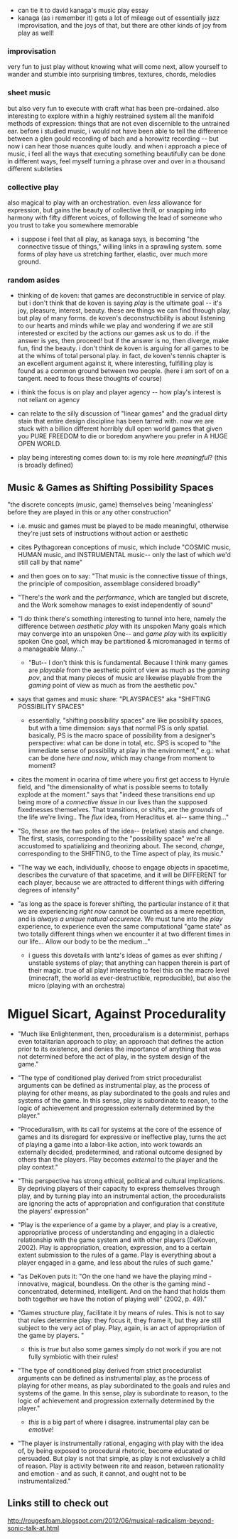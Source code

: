 - can tie it to david kanaga's music play essay
- kanaga (as i remember it) gets a lot of mileage out of essentially jazz improvisation, and the joys of that, but there are other kinds of joy from play as well!

### improvisation
very fun to just play without knowing what will come next, allow yourself to wander and stumble into surprising timbres, textures, chords, melodies

### sheet music
but also very fun to execute with craft what has been pre-ordained. also interesting to explore within a highly restrained system all the manifold methods of expression: things that are not even discernible to the untrained ear. before i studied music, i would not have been able to tell the difference between a glen gould recording of bach and a horowitz recording -- but now i can hear those nuances quite loudly. and when i approach a piece of music, i feel all the ways that executing something beautifully can be done in different ways, feel myself turning a phrase over and over in a thousand different subtleties


### collective play
also magical to play with an orchestration. even _less_ allowance for expression, but gains the beauty of collective thrill, or snapping into harmony with fifty different voices, of following the lead of someone who you trust to take you somewhere memorable
- i suppose i feel that all play, as kanaga says, is becoming "the connective tissue of things," willing links in a sprawling system. some forms of play have us stretching farther, elastic, over much more ground.

### random asides
- thinking of de koven: that games are deconstructible in service of play. but i don't think that de koven is saying _play_ is the ultimate goal -- it's joy, pleasure, interest, beauty. these are things we can find through play, but play of many forms. de koven's deconstructibility is about listening to our hearts and minds while we play and wondering if we are still interested or excited by the actions our games ask us to do. if the answer is yes, then proceed! but if the answer is no, then diverge, make fun, find the beauty. i don't think de koven is arguing for all games to be at the whims of total personal play. in fact, de koven's tennis chapter is an excellent argument against it, where interesting, fulfilling play is found as a common ground between two people. (here i am sort of on a tangent. need to focus these thoughts of course)

- i think the focus is on play and player agency -- how play's interest is not reliant on agency
- can relate to the silly discussion of "linear games" and the gradual dirty stain that entire design discipline has been tarred with. now we are stuck with a billion different horribly dull open world games that given you PURE FREEDOM to die or boredom anywhere you prefer in A HUGE OPEN WORLD.

- play being interesting comes down to: is my role here _meaningful_? (this is broadly defined)


## Music & Games as Shifting Possibility Spaces 
"the discrete concepts (music, game) themselves being 'meaningless' before they are played in this or any other construction"
- i.e. music and games must be played to be made meaningful, otherwise they're just sets of instructions without action or aesthetic
- cites Pythagorean conceptions of music, which include "COSMIC music, HUMAN music, and INSTRUMENTAL music-- only the last of which we'd still call by that name"
- and then goes on to say: "That music is the connective tissue of things, the principle of composition, assemblage considered broadly"
- "There's the _work_ and the _performance_, which are tangled but discrete, and the Work somehow manages to exist independently of sound"
- "I _do_ think there's something interesting to tunnel into here, namely the difference between _aesthetic play_ with its unspoken Many goals which may converge into an unspoken One-- and _game play_ with its explicitly spoken One goal, which may be partitioned & micromanaged in terms of a manageable Many..."
    - "But-- I don't think this is fundamental. Because I think many games are _playable_ from the aesthetic point of view as much as the _gaming pov_, and that many pieces of music are likewise playable from the _gaming_ point of view as much as from the aesthetic pov."

- says that games and music share: "PLAYSPACES" aka "SHIFTING POSSIBILITY SPACES"
    - essentially, "shifting possibility spaces" are like possibility spaces, but with a time dimension: says that normal PS is only spatial. basically, PS is the macro space of possibility from a designer's perspective: what can be done in total, etc. SPS is scoped to "the immediate sense of possibility at play in the environment," e.g.: what can be done _here and now_, which may change from moment to moment?

- cites the moment in ocarina of time where you first get access to Hyrule field, and "the dimensionality of what is possible seems to totally explode at the moment." says that "indeed these transitions end up being more of a _connective tissue_ in our lives than the supposed fixednesses themselves. That transitions, or shifts, are the _grounds_ of the life we're living.. The _flux_ idea, from Heraclitus et. al-- same thing..."

- "So, these are the two poles of the idea-- (relative) stasis and change. The first, stasis, corresponding to the "possibility space" we're all accustomed to spatializing and theorizing about. The second, _change_, corresponding to the SHIFTING, to the Time aspect of play, its music."

- "The way we each, individually, choose to engage objects in spacetime, describes the curvature of that spacetime, and it will be DIFFERENT for each player, because we are attracted to different things with differing degrees of intensity"

- "as long as the space is forever shifting, the particular instance of it that we are experiencing _right now_ cannot be counted as a mere repetition, and is _always a unique natural occurence_. We must tune into the _play_ experience, to experience even the same computational "game state" as two totally different things when we encounter it at two different times in our life... Allow our body to be the medium..."
    - i guess this dovetails with lantz's ideas of games as ever shifting / unstable systems of play; that anything can happen therein is part of their magic. true of all play! interesting to feel this on the macro level (minecraft, the world as ever-destructible, reproducible), but also the micro (playing with an orchestra)


# Miguel Sicart, Against Procedurality
- "Much like Enlightenment, then, proceduralism is a determinist, perhaps even totalitarian approach to play; an approach that defines the action prior to its existence, and denies the importance of anything that was not determined before the act of play, in the system design of the game."

- "The type of conditioned play derived from strict proceduralist arguments can be defined as instrumental play, as the process of playing for other means, as play subordinated to the goals and rules and systems of the game. In this sense, play is subordinate to reason, to the logic of achievement and progression externally determined by the player."

- "Proceduralism, with its call for systems at the core of the essence of games and its disregard for expressive or ineffective play, turns the act of playing a game into a labor-like action, into work towards an externally decided, predetermined, and rational outcome designed by others than the players. Play becomes _external_ to the player and the play context."

- "This perspective has strong ethical, political and cultural implications. By depriving players of their capacity to express themselves through play, and by turning play into an instrumental action, the proceduralists are ignoring the acts of appropriation and configuration that constitute the players’ expression"

- "Play is the experience of a game by a player, and play is a creative, appropriative process of understanding and engaging in a dialectic relationship with the game system and with other players (DeKoven, 2002). Play is appropriation, creation, expression, and to a certain extent submission to the rules of a game. Play is everything about a player engaged in a game, and less about the rules of such game."

- "as DeKoven puts it: "On the one hand we have the playing mind -innovative, magical, boundless. On the other is the gaming mind - concentrated, determined, intelligent. And on the hand that holds them both together we have the notion of playing well" (2002, p. 49)."

- "Games structure play, facilitate it by means of rules. This is not to say that rules determine play: they focus it, they frame it, but they are still subject to the very act of play. Play, again, is an act of appropriation of the game by players. "
    - this is _true_ but also some games simply do not work if you are not fully symbiotic with their rules! 

- "The type of conditioned play derived from strict proceduralist arguments can be defined as instrumental play, as the process of playing for other means, as play subordinated to the goals and rules and systems of the game. In this sense, play is subordinate to reason, to the logic of achievement and progression externally determined by the player."
    - _this_ is a big part of where i disagree. instrumental play can be _emotive_!

- "The player is instrumentally rational, engaging with play with the idea of, by being exposed to procedural rhetoric, become educated or persuaded. But play is not that simple, as play is not exclusively a child of reason. Play is activity between rite and reason, between rationality and emotion - and as such, it cannot, and ought not to be instrumentalized."


## Links still to check out
http://rougesfoam.blogspot.com/2012/06/musical-radicalism-beyond-sonic-talk-at.html